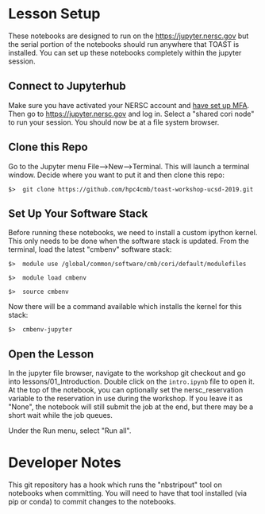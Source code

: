 # Lesson Setup

These notebooks are designed to run on the https://jupyter.nersc.gov but the serial portion of the notebooks should run anywhere that TOAST is installed.  You can set up these notebooks completely within the jupyter session.

## Connect to Jupyterhub

Make sure you have activated your NERSC account and [have set up MFA](https://www.nersc.gov/users/connecting-to-nersc/mfa/).  Then go to https://jupyter.nersc.gov and log in.  Select a "shared cori node" to run your session.  You should now be at a file system browser.  

## Clone this Repo

Go to the Jupyter menu File-->New-->Terminal.  This will launch a terminal window.  Decide where you want to put it and then clone this repo:

    $>  git clone https://github.com/hpc4cmb/toast-workshop-ucsd-2019.git
    
## Set Up Your Software Stack

Before running these notebooks, we need to install a custom ipython kernel.  This only needs to be done when the software stack is updated.  From the terminal, load the latest "cmbenv" software stack:

    $>  module use /global/common/software/cmb/cori/default/modulefiles
    
    $>  module load cmbenv
    
    $>  source cmbenv

Now there will be a command available which installs the kernel for this stack:

    $>  cmbenv-jupyter

## Open the Lesson

In the jupyter file browser, navigate to the workshop git checkout and go into lessons/01_Introduction.  Double click on the `intro.ipynb` file to open it.  At the top of the notebook, you can optionally set the nersc_reservation variable to the reservation in use during the workshop.  If you leave it as "None", the notebook will still submit the job at the end, but there may be a short wait while the job queues.

Under the Run menu, select "Run all".

# Developer Notes

This git repository has a hook which runs the "nbstripout" tool on notebooks when committing.  You will need to have that tool installed (via pip or conda) to commit changes to the notebooks.